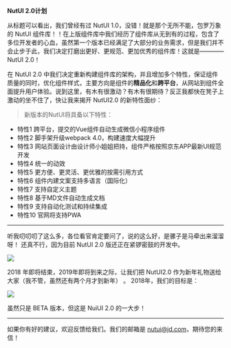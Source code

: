 **NutUI 2.0计划**

从标题可以看出，我们曾经有过 NutUI 1.0，没错！就是那个无所不能，包罗万象的 NutUI 组件库！！在上版组件库中我们经历了组件库从无到有的过程，包含了多位开发者的心血，虽然第一个版本已经满足了大部分的业务需求，但是我们并不会止步于此，我们决定打磨出更好、更规范、更加优秀的组件库！这就是———— NutUI 2.0！

在 NutUI 2.0 中我们决定重新构建组件库的架构，并且增加多个特性，保证组件质量的同时，优化组件样式，主要方向是组件的**精品化**和**跨平台**，从网站到组件全面提升用户体验。说到这里，有木有很激动？有木有很期待？反正我都快在凳子上激动的坐不住了，快让我来揭开 NutUI2.0 的新特性面纱：

>新版本的NutUI将具备以下特性：


- 特性1 跨平台，提交的Vue组件自动生成微信小程序组件
- 特性2 脚手架升级webpack 4.0，构建速度大幅提升
- 特性3 网站页面设计由设计师小姐姐把持，组件严格按照京东APP最新UI规范开发
- 特性4 统一的动效
- 特性5 更方便、更灵活、更优雅的按需引用方式
- 特性6 组件内建文案支持多语言（国际化）
- 特性7 支持自定义主题
- 特性8 基于MD文件自动生成文档
- 特性9 支持自动化测试和持续集成
- 特性10 官网将支持PWA

------------------------------------------------------

听我叨叨叨了这么多，各位看官肯定要问了，说的这么好，是骡子是马牵出来溜溜呀！
还真不行，因为目前 NutUI 2.0 版还正在紧锣密鼓的开发中。

<img src="http://img11.360buyimg.com/uba/jfs/t1/3443/17/12056/37762/5bd17892Ef40b38fd/0154d1c7c651a079.gif">

2018 年即将结束，2019年即将到来之际，让我们把 NutUI2.0 作为新年礼物送给大家（我不管，虽然还有两个月才到新年） 。
2018年，我们的目标是：

<img src="http://img11.360buyimg.com/uba/jfs/t1/6849/6/2522/310293/5bd17b79E953215d8/9a7d799ce0ca8b84.png">

虽然只是 BETA 版本，但这是 NuiUI 2.0 的一大步！

------------------------------------------------------

如果你有好的建议，欢迎反馈给我们。我们的邮箱是 nutui@jd.com，期待您的来信！

